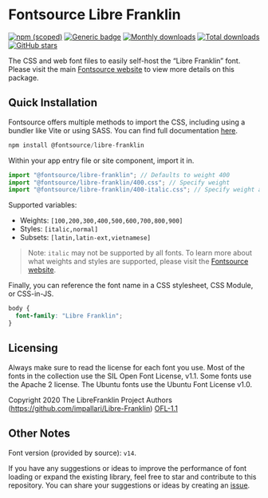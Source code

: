 # Fontsource Libre Franklin

[![npm (scoped)](https://img.shields.io/npm/v/@fontsource/libre-franklin?color=brightgreen)](https://www.npmjs.com/package/@fontsource/libre-franklin) [![Generic badge](https://img.shields.io/badge/fontsource-passing-brightgreen)](https://github.com/fontsource/fontsource) [![Monthly downloads](https://badgen.net/npm/dm/@fontsource/libre-franklin)](https://github.com/fontsource/fontsource) [![Total downloads](https://badgen.net/npm/dt/@fontsource/libre-franklin)](https://github.com/fontsource/fontsource) [![GitHub stars](https://img.shields.io/github/stars/fontsource/fontsource.svg?style=social&label=Star)](https://github.com/fontsource/fontsource/stargazers)

The CSS and web font files to easily self-host the “Libre Franklin” font. Please visit the main [Fontsource website](https://fontsource.org/fonts/libre-franklin) to view more details on this package.

## Quick Installation

Fontsource offers multiple methods to import the CSS, including using a bundler like Vite or using SASS. You can find full documentation [here](https://fontsource.org/docs/getting-started/introduction).

```javascript
npm install @fontsource/libre-franklin
```

Within your app entry file or site component, import it in.

```javascript
import "@fontsource/libre-franklin"; // Defaults to weight 400
import "@fontsource/libre-franklin/400.css"; // Specify weight
import "@fontsource/libre-franklin/400-italic.css"; // Specify weight and style
```

Supported variables:
- Weights: `[100,200,300,400,500,600,700,800,900]`
- Styles: `[italic,normal]`
- Subsets: `[latin,latin-ext,vietnamese]`

> Note: `italic` may not be supported by all fonts. To learn more about what weights and styles are supported, please visit the [Fontsource website](https://fontsource.org/fonts/libre-franklin).

Finally, you can reference the font name in a CSS stylesheet, CSS Module, or CSS-in-JS.

```css
body {
  font-family: "Libre Franklin";
}
```

## Licensing
Always make sure to read the license for each font you use. Most of the fonts in the collection use the SIL Open Font License, v1.1. Some fonts use the Apache 2 license. The Ubuntu fonts use the Ubuntu Font License v1.0.

Copyright 2020 The LibreFranklin Project Authors (https://github.com/impallari/Libre-Franklin)
[OFL-1.1](http://scripts.sil.org/OFL)

## Other Notes
Font version (provided by source): `v14`.

If you have any suggestions or ideas to improve the performance of font loading or expand the existing library, feel free to star and contribute to this repository. You can share your suggestions or ideas by creating an [issue](https://github.com/fontsource/fontsource/issues).